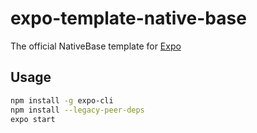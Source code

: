 # expo-template-native-base

The official NativeBase template for [Expo](https://docs.expo.io/)

## Usage

```sh
npm install -g expo-cli
npm install --legacy-peer-deps
expo start
```

